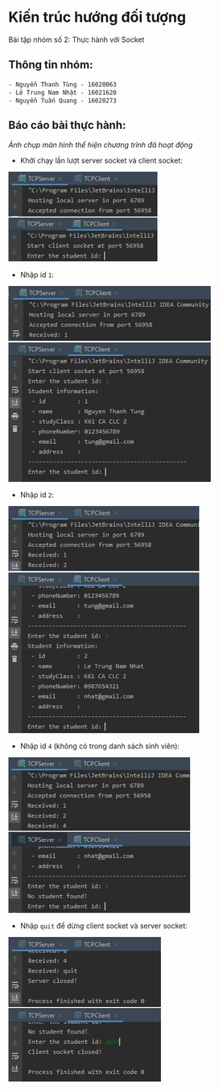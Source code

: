 # Kiến trúc hướng đối tượng

Bài tập nhóm số 2: Thực hành với Socket

## Thông tin nhóm:
    - Nguyễn Thanh Tùng - 16020063
    - Lê Trung Nam Nhật - 16021620
    - Nguyễn Tuấn Quang - 16020273
    

## Báo cáo bài thực hành:
*Ảnh chụp màn hình thể hiện chương trình đã hoạt động*

- Khởi chạy lần lượt server socket và client socket:

![](screenshots/start.jpg)

- Nhập id `1`:

![](screenshots/1.jpg)

- Nhập id `2`:

![](screenshots/2.jpg)

- Nhập id `4` (không có trong danh sách sinh viên):

![](screenshots/notfound.jpg)

- Nhập `quit` để dừng client socket và server socket:

![](screenshots/quit.jpg)